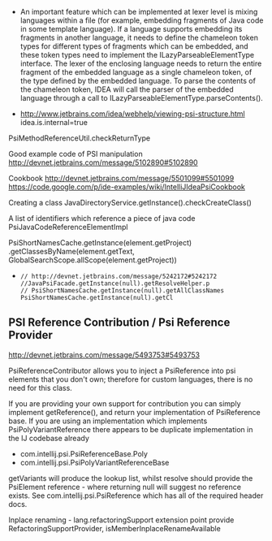 - An important feature which can be implemented at lexer level is mixing languages within a file (for example, embedding fragments
of Java code in some template language). If a language supports embedding its fragments in another language, it needs to define
the chameleon token types for different types of fragments which can be embedded, and these token types need to implement the
ILazyParseableElementType interface. The lexer of the enclosing language needs to return the entire fragment of the embedded
language as a single chameleon token, of the type defined by the embedded language. To parse the contents of the chameleon token,
IDEA will call the parser of the embedded language through a call to ILazyParseableElementType.parseContents().

- http://www.jetbrains.com/idea/webhelp/viewing-psi-structure.html
    idea.is.internal=true

PsiMethodReferenceUtil.checkReturnType

Good example code of PSI manipulation http://devnet.jetbrains.com/message/5102890#5102890


Cookbook
    http://devnet.jetbrains.com/message/5501099#5501099
    https://code.google.com/p/ide-examples/wiki/IntelliJIdeaPsiCookbook

Creating a class
   JavaDirectoryService.getInstance().checkCreateClass()

A list of identifiers which reference a piece of java code
    PsiJavaCodeReferenceElementImpl

PsiShortNamesCache.getInstance(element.getProject)
      .getClassesByName(element.getText, GlobalSearchScope.allScope(element.getProject))

-     // http://devnet.jetbrains.com/message/5242172#5242172
      //JavaPsiFacade.getInstance(null).getResolveHelper.p
      // PsiShortNamesCache.getInstance(null).getAllClassNames
      PsiShortNamesCache.getInstance(null).getCl


PSI Reference Contribution / Psi Reference Provider
----------------------------------------------------

http://devnet.jetbrains.com/message/5493753#5493753

PsiReferenceContributor allows you to inject a PsiReference into psi elements that you don't own; therefore for custom
languages, there is no need for this class.

If you are providing your own support for contribution you can simply implement getReference(), and return your
implementation of PsiReference base. If you are using an implementation which implements PsiPolyVariantReference
there appears to be duplicate implementation in the IJ codebase already

- com.intellij.psi.PsiReferenceBase.Poly
- com.intellij.psi.PsiPolyVariantReferenceBase

getVariants will produce the lookup list, whilst resolve should provide the PsiElement reference - where returning null
will suggest no reference exists. See com.intellij.psi.PsiReference which has all of the required header docs.

Inplace renaming - lang.refactoringSupport extension point
provide RefactoringSupportProvider, isMemberInplaceRenameAvailable